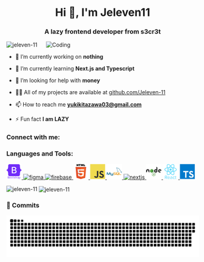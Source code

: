 <h1 align="center">Hi 👋, I'm Jeleven11</h1>
<h3 align="center">A lazy frontend developer from s3cr3t</h3>
<img align="right" alt="Coding" width="400" src="https://media0.giphy.com/media/v1.Y2lkPTc5MGI3NjExajltcXl6bnBhbTNmM2h4bGt6NWNzcGNqaXk0dmpkenFobDZ0bGZibCZlcD12MV9pbnRlcm5hbF9naWZfYnlfaWQmY3Q9Zw/u458Fo50SS1K3kqVyK/giphy.gif">


<p align="left"> <img src="https://komarev.com/ghpvc/?username=jeleven-11&label=Profile%20views&color=0e75b6&style=flat" alt="jeleven-11" /> </p>

- 🔭 I’m currently working on **nothing**

- 🌱 I’m currently learning **Next.js and Typescript**

- 🤝 I’m looking for help with **money**

- 👨‍💻 All of my projects are available at [github.com/Jeleven-11](github.com/Jeleven-11)

- 📫 How to reach me **yukikitazawa03@gmail.com**

- ⚡ Fun fact **I am LAZY**

<h3 align="left">Connect with me:</h3>
<p align="left">
</p>

<h3 align="left">Languages and Tools:</h3>
<p align="left"> <a href="https://getbootstrap.com" target="_blank" rel="noreferrer"> <img src="https://raw.githubusercontent.com/devicons/devicon/master/icons/bootstrap/bootstrap-plain-wordmark.svg" alt="bootstrap" width="40" height="40"/> </a> <a href="https://www.figma.com/" target="_blank" rel="noreferrer"> <img src="https://www.vectorlogo.zone/logos/figma/figma-icon.svg" alt="figma" width="40" height="40"/> </a> <a href="https://firebase.google.com/" target="_blank" rel="noreferrer"> <img src="https://www.vectorlogo.zone/logos/firebase/firebase-icon.svg" alt="firebase" width="40" height="40"/> </a> <a href="https://www.w3.org/html/" target="_blank" rel="noreferrer"> <img src="https://raw.githubusercontent.com/devicons/devicon/master/icons/html5/html5-original-wordmark.svg" alt="html5" width="40" height="40"/> </a> <a href="https://developer.mozilla.org/en-US/docs/Web/JavaScript" target="_blank" rel="noreferrer"> <img src="https://raw.githubusercontent.com/devicons/devicon/master/icons/javascript/javascript-original.svg" alt="javascript" width="40" height="40"/> </a> <a href="https://www.mysql.com/" target="_blank" rel="noreferrer"> <img src="https://raw.githubusercontent.com/devicons/devicon/master/icons/mysql/mysql-original-wordmark.svg" alt="mysql" width="40" height="40"/> </a> <a href="https://nextjs.org/" target="_blank" rel="noreferrer"> <img src="https://cdn.worldvectorlogo.com/logos/nextjs-2.svg" alt="nextjs" width="40" height="40"/> </a> <a href="https://nodejs.org" target="_blank" rel="noreferrer"> <img src="https://raw.githubusercontent.com/devicons/devicon/master/icons/nodejs/nodejs-original-wordmark.svg" alt="nodejs" width="40" height="40"/> </a> <a href="https://reactjs.org/" target="_blank" rel="noreferrer"> <img src="https://raw.githubusercontent.com/devicons/devicon/master/icons/react/react-original-wordmark.svg" alt="react" width="40" height="40"/> </a> <a href="https://www.typescriptlang.org/" target="_blank" rel="noreferrer"> <img src="https://raw.githubusercontent.com/devicons/devicon/master/icons/typescript/typescript-original.svg" alt="typescript" width="40" height="40"/> </a> </p>

<p><img align="left" src="https://github-readme-stats.vercel.app/api/top-langs?username=jeleven-11&show_icons=true&locale=en&layout=compact" alt="jeleven-11" /></p>

<p>&nbsp;<img align="center" src="https://github-readme-stats.vercel.app/api?username=jeleven-11&show_icons=true&locale=en" alt="jeleven-11" /></p>

### 🐍 Commits

<picture>
  <source media="(prefers-color-scheme: dark)" srcset="https://raw.githubusercontent.com/Jeleven-11/Jeleven-11/output/github-snake-dark.svg" />
  <source media="(prefers-color-scheme: light)" srcset="https://raw.githubusercontent.com/Jeleven-11/Jeleven-11/output/github-snake.svg" />
  <img alt="GitHub Contribution Snake" src="https://raw.githubusercontent.com/Jeleven-11/Jeleven-11/output/github-snake.svg" />
</picture>
